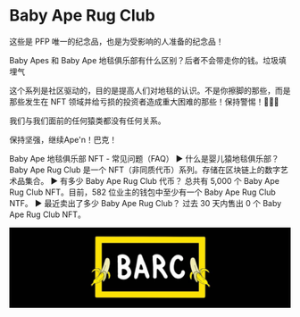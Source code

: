 # Baby Ape Rug Club

这些是 PFP 唯一的纪念品，也是为受影响的人准备的纪念品！

Baby Apes 和 Baby Ape 地毯俱乐部有什么区别？后者不会带走你的钱。垃圾填埋气

这个系列是社区驱动的，目的是提高人们对地毯的认识。不是你擦脚的那些，而是那些发生在 NFT 领域并给亏损的投资者造成重大困难的那些！保持警惕！🙉🙈🐵

我们与我们面前的任何猿类都没有任何关系。

保持坚强，继续Ape'n！巴克！

Baby Ape 地毯俱乐部 NFT - 常见问题（FAQ）
▶ 什么是婴儿猿地毯俱乐部？
Baby Ape Rug Club 是一个 NFT（非同质代币）系列。存储在区块链上的数字艺术品集合。
▶ 有多少 Baby Ape Rug Club 代币？
总共有 5,000 个 Baby Ape Rug Club NFT。目前，582 位业主的钱包中至少有一个 Baby Ape Rug Club NTF。
▶ 最近卖出了多少 Baby Ape Rug Club？
过去 30 天内售出 0 个 Baby Ape Rug Club NFT。

![unnamed](unnamed.jpg)
